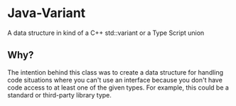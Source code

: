 # Java-Variant

A data structure in kind of a C++ std::variant or a Type Script union

## Why?

The intention behind this class was to create a data structure for handling code situations where you can't use an interface 
because you don't have code access to at least one of the given types.
For example, this could be a standard or third-party library type.
